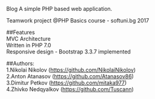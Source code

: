 Blog A simple PHP based web application.

Teamwork project @PHP Basics course - softuni.bg 2017

##Features<br>
MVC Architecture<br>
Written in PHP 7.0<br>
Responsive design - Bootstrap 3.3.7 implemented<br>

##Authors:<br>
1.Nikolai Nikolov (https://github.com/NikolaiNikolov)<br>
2.Anton Atanasov (https://github.com/Atanasov86)<br>
3.Dimitur Petkov (https://github.com/mitaka977)<br>
4.Zhivko Nedqyalkov (https://github.com/Tuscann)

